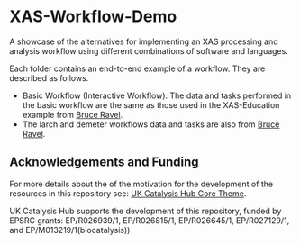 # XAS-Workflow-Demo
 
A showcase of the alternatives for implementing an XAS processing and analysis workflow
using different combinations of software and languages.

Each folder contains an end-to-end example of a workflow. They are described as follows. 
- Basic Workflow (Interactive Workflow): The data and tasks performed in the basic workflow 
are the same as those used in the XAS-Education example from 
[Bruce Ravel](https://github.com/bruceravel/XAS-Education/tree/master/Examples/FeS2). 
- The larch and demeter workflows data and tasks are also from 
[Bruce Ravel](https://github.com/bruceravel/demeter/tree/master/examples/recipes/FeS2).

## Acknowledgements and Funding
For more details about the of the motivation for the development of the resources
in this repository see:
[UK Catalysis Hub Core Theme](https://ukcatalysishub.co.uk/core/).

UK Catalysis Hub supports the development of this repository, funded by
EPSRC grants:  EP/R026939/1, EP/R026815/1, EP/R026645/1, EP/R027129/1,
and EP/M013219/1(biocatalysis))
